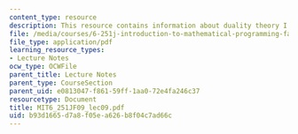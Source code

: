 ```yaml
---
content_type: resource
description: This resource contains information about duality theory I.
file: /media/courses/6-251j-introduction-to-mathematical-programming-fall-2009/b93d1665d7a8f05ea626b8f04c7ad66c_MIT6_251JF09_lec09.pdf
file_type: application/pdf
learning_resource_types:
- Lecture Notes
ocw_type: OCWFile
parent_title: Lecture Notes
parent_type: CourseSection
parent_uid: e0813047-f861-59ff-1aa0-72e4fa246c37
resourcetype: Document
title: MIT6_251JF09_lec09.pdf
uid: b93d1665-d7a8-f05e-a626-b8f04c7ad66c
---
```

